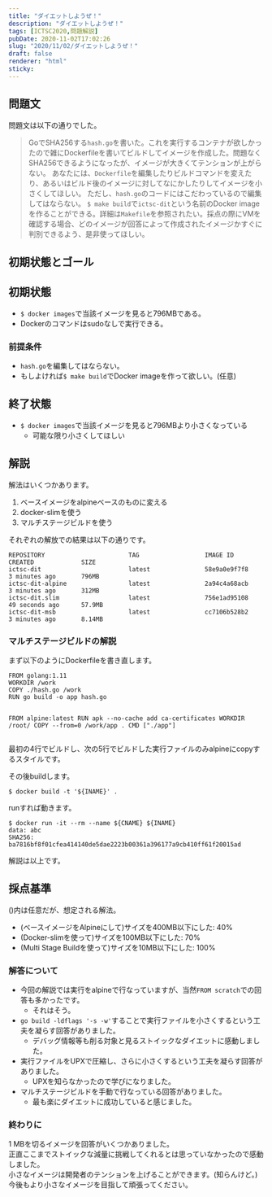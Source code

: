 ```yaml
---
title: "ダイエットしようぜ！"
description: "ダイエットしようぜ！"
tags: [ICTSC2020,問題解説]
pubDate: 2020-11-02T17:02:26
slug: "2020/11/02/ダイエットしようぜ！"
draft: false
renderer: "html"
sticky: 
---
```



<h2>問題文</h2>



<p>問題文は以下の通りでした。</p>



<blockquote class="wp-block-quote"><p>GoでSHA256する<code>hash.go</code>を書いた。これを実行するコンテナが欲しかったので雑にDockerfileを書いてビルドしてイメージを作成した。問題なくSHA256できるようになったが、イメージが大きくてテンションが上がらない。 あなたには、<code>Dockerfile</code>を編集したりビルドコマンドを変えたり、あるいはビルド後のイメージに対してなにかしたりしてイメージを小さくしてほしい。 ただし、<code>hash.go</code>のコードにはこだわっているので編集してはならない。 <code>$ make build</code>で<code>ictsc-dit</code>という名前のDocker imageを作ることができる。詳細は<code>Makefile</code>を参照されたい。採点の際にVMを確認する場合、どのイメージが回答によって作成されたイメージかすぐに判別できるよう、是非使ってほしい。</p></blockquote>



<h2>初期状態とゴール</h2>



<h2>初期状態</h2>



<ul><li><code>$ docker images</code>で当該イメージを見ると796MBである。</li><li>Dockerのコマンドはsudoなしで実行できる。</li></ul>



<h3>前提条件</h3>



<ul><li><code>hash.go</code>を編集してはならない。</li><li>もしよければ<code>$ make build</code>でDocker imageを作って欲しい。(任意)</li></ul>



<h2>終了状態</h2>



<ul><li><code>$ docker images</code>で当該イメージを見ると796MBより小さくなっている<ul><li>可能な限り小さくしてほしい</li></ul></li></ul>



<h2>解説</h2>



<p>解法はいくつかあります。</p>



<ol><li>ベースイメージをalpineベースのものに変える</li><li>docker-slimを使う</li><li>マルチステージビルドを使う</li></ol>



<p>それぞれの解放での結果は以下の通りです。</p>


<div class="wp-block-syntaxhighlighter-code "><pre class="brush: plain; title: ; title: ; notranslate" title=""><code>REPOSITORY                       TAG                  IMAGE ID            CREATED             SIZE
ictsc-dit                        latest               58e9a0e9f7f8        3 minutes ago       796MB
ictsc-dit-alpine                 latest               2a94c4a68acb        3 minutes ago       312MB
ictsc-dit.slim                   latest               756e1ad95108        49 seconds ago      57.9MB
ictsc-dit-msb                    latest               cc7106b528b2        3 minutes ago       8.14MB</code></pre></div>


<h3>マルチステージビルドの解説</h3>



<p>まず以下のようにDockerfileを書き直します。</p>


<div class="wp-block-syntaxhighlighter-code "><pre class="brush: plain; title: ; title: ; notranslate" title=""><code>FROM golang:1.11
WORKDIR /work
COPY ./hash.go /work
RUN go build -o app hash.go

FROM alpine:latest
RUN apk --no-cache add ca-certificates
WORKDIR /root/
COPY --from=0 /work/app .
CMD &#91;&quot;./app&quot;]</code></pre></div>


<p>最初の4行でビルドし、次の5行でビルドした実行ファイルのみalpineにcopyするスタイルです。</p>



<p>その後buildします。</p>


<div class="wp-block-syntaxhighlighter-code "><pre class="brush: plain; title: ; title: ; notranslate" title=""><code>$ docker build -t '${INAME}' .</code></pre></div>


<p>runすれば動きます。</p>


<div class="wp-block-syntaxhighlighter-code "><pre class="brush: plain; title: ; title: ; notranslate" title=""><code>$ docker run -it --rm --name ${CNAME} ${INAME}
data: abc
SHA256: ba7816bf8f01cfea414140de5dae2223b00361a396177a9cb410ff61f20015ad</code></pre></div>


<p>解説は以上です。</p>



<h2>採点基準</h2>



<p>()内は任意だが、想定される解法。</p>



<ul><li>(ベースイメージをAlpineにして)サイズを400MB以下にした: 40%</li><li>(Docker-slimを使って)サイズを100MB以下にした: 70%</li><li>(Multi Stage Buildを使って)サイズを10MB以下にした: 100%</li></ul>



<h3>解答について</h3>



<ul><li>今回の解説では実行をalpineで行なっていますが、当然<code>FROM scratch</code>での回答も多かったです。<ul><li>それはそう。</li></ul></li><li><code>go build -ldflags '-s -w'</code>することで実行ファイルを小さくするという工夫を凝らす回答がありました。<ul><li>デバッグ情報等も削る対象と見るストイックなダイエットに感動しました。</li></ul></li><li>実行ファイルをUPXで圧縮し、さらに小さくするという工夫を凝らす回答がありました。<ul><li>UPXを知らなかったので学びになりました。</li></ul></li><li>マルチステージビルドを手動で行なっている回答がありました。<ul><li>最も楽にダイエットに成功していると感じました。</li></ul></li></ul>



<h3>終わりに</h3>



<p>1 MBを切るイメージを回答がいくつかありました。<br>
正直ここまでストイックな減量に挑戦してくれるとは思っていなかったので感動しました。<br>
小さなイメージは開発者のテンションを上げることができます。(知らんけど。)<br>
今後もより小さなイメージを目指して頑張ってください。</p>
